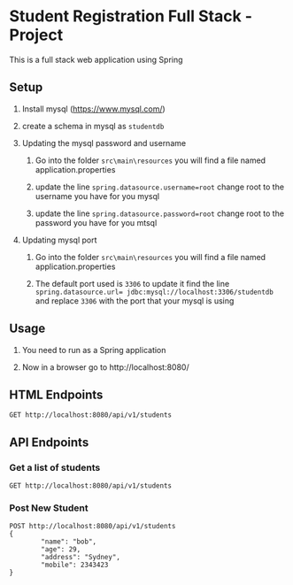 # Student Registration Full Stack - Project

This is a full stack web application using Spring



## Setup

1. Install mysql (https://www.mysql.com/)

2. create a schema in mysql as `studentdb`

3. Updating the mysql password and username
   
   1. Go into the folder `src\main\resources` you will find a file named application.properties
   
   2.  update the line `spring.datasource.username=root` change root to the username you have for you mysql
   
   3.  update the line `spring.datasource.password=root` change root to the password you have for you mtsql

4. Updating mysql port
   
   1. Go into the folder `src\main\resources` you will find a file named application.properties
   
   2. The default port used is `3306` to update it find the line `spring.datasource.url= jdbc:mysql://localhost:3306/studentdb` and replace `3306` with the port that your mysql is using



## Usage

1. You need to run as a Spring application

2. Now in a browser go to http://localhost:8080/



## HTML Endpoints

```
GET http://localhost:8080/api/v1/students
```

## API Endpoints

### Get a list of students

```
GET http://localhost:8080/api/v1/students
```

### Post New Student

```
POST http://localhost:8080/api/v1/students
{
        "name": "bob",
        "age": 29,
        "address": "Sydney",
        "mobile": 2343423
}
```


